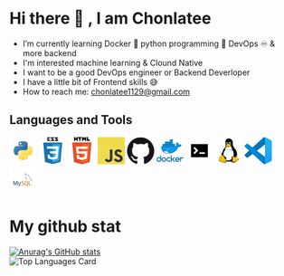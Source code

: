 # Hi there 👋 , I am Chonlatee
- I’m currently learning Docker 🐋  python programming 🐍 DevOps ♾️ & more backend
- I'm interested machine learning & Clound Native
- I want to be a good DevOps engineer or Backend Deverloper
- I have a little bit of Frontend skills 😅
- How to reach me: chonlatee1129@gmail.com
## Languages and Tools
<a href="url"><img src="https://github.com/github/explore/blob/main/topics/python/python.png" height="48" width="48" ></a>
<a href="url"><img src="https://github.com/github/explore/blob/main/topics/css/css.png" height="48" width="48" ></a>
<a href="url"><img src="https://github.com/github/explore/blob/main/topics/html/html.png" height="48" width="48" ></a>
<a href="url"><img src="https://github.com/github/explore/blob/main/topics/javascript/javascript.png" height="48" width="48" ></a>
<a href="url"><img src="https://github.com/github/explore/blob/main/topics/github/github.png" height="48" width="48" ></a>
<a href="url"><img src="https://github.com/github/explore/blob/main/topics/docker/docker.png" height="48" width="48" ></a>
<a href="url"><img src="https://github.com/github/explore/blob/main/topics/cli/cli.png" height="48" width="48" ></a>
<a href="url"><img src="https://github.com/github/explore/blob/main/topics/linux/linux.png" height="48" width="48" ></a>
<a href="url"><img src="https://github.com/github/explore/blob/main/topics/visual-studio-code/visual-studio-code.png" height="48" width="48" ></a>
<a href="url"><img src="https://github.com/github/explore/blob/main/topics/mysql/mysql.png" height="48" width="48" ></a>
# My github stat
[![Anurag's GitHub stats](https://github-readme-stats.vercel.app/api?username=chonlatee11)](https://github.com/anuraghazra/github-readme-stats)
\
![Top Languages Card](https://github-readme-stats.vercel.app/api/top-langs/?username=chonlatee11&layout=compact)

